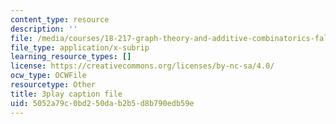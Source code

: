 ```yaml
---
content_type: resource
description: ''
file: /media/courses/18-217-graph-theory-and-additive-combinatorics-fall-2019/5052a79c0bd250dab2b5d8b790edb59e_mJziV7sAZm4.vtt
file_type: application/x-subrip
learning_resource_types: []
license: https://creativecommons.org/licenses/by-nc-sa/4.0/
ocw_type: OCWFile
resourcetype: Other
title: 3play caption file
uid: 5052a79c-0bd2-50da-b2b5-d8b790edb59e
---
```

